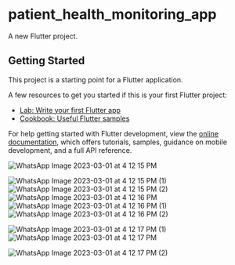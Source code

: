 # patient_health_monitoring_app

A new Flutter project.

## Getting Started

This project is a starting point for a Flutter application.

A few resources to get you started if this is your first Flutter project:

- [Lab: Write your first Flutter app](https://docs.flutter.dev/get-started/codelab)
- [Cookbook: Useful Flutter samples](https://docs.flutter.dev/cookbook)

For help getting started with Flutter development, view the
[online documentation](https://docs.flutter.dev/), which offers tutorials,
samples, guidance on mobile development, and a full API reference.

![WhatsApp Image 2023-03-01 at 4 12 15 PM](https://user-images.githubusercontent.com/115067551/222349263-f3cafa26-30ea-4ffa-a1b9-569a1e35a9de.jpeg )

![WhatsApp Image 2023-03-01 at 4 12 15 PM (1)](https://user-images.githubusercontent.com/115067551/222350178-cd29faf8-8bed-4852-9c2e-c4578f215b45.jpeg )
![WhatsApp Image 2023-03-01 at 4 12 15 PM (2)](https://user-images.githubusercontent.com/115067551/222350194-6871c93c-b9fb-48bf-83e2-d057c4540aea.jpeg )
![WhatsApp Image 2023-03-01 at 4 12 16 PM](https://user-images.githubusercontent.com/115067551/222353036-5369ba77-d9e5-4e28-9223-304dcc8cfa5b.jpeg)
![WhatsApp Image 2023-03-01 at 4 12 16 PM (1)](https://user-images.githubusercontent.com/115067551/222350411-d1be600d-28f5-4596-92b9-021825835bd5.jpeg )
![WhatsApp Image 2023-03-01 at 4 12 16 PM (2)](https://user-images.githubusercontent.com/115067551/222350430-65461251-23cc-434d-a0ad-bbde0cd58316.jpeg )


![WhatsApp Image 2023-03-01 at 4 12 17 PM (1)](https://user-images.githubusercontent.com/115067551/222350481-fa454ef7-55e4-48f7-b527-12185259e6e8.jpeg )
![WhatsApp Image 2023-03-01 at 4 12 17 PM](https://user-images.githubusercontent.com/115067551/222350470-da65c5be-2dc6-45d5-a890-b4f8295d7052.jpeg)

![WhatsApp Image 2023-03-01 at 4 12 17 PM (2)](https://user-images.githubusercontent.com/115067551/222350496-fdd45356-0d72-4f2a-85e5-776e3e011e3e.jpeg )
